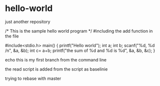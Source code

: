 # hello-world
just another repository

/* This is the sample hello world program */
#including the add function in the file

#include<stdio.h>
main()
{
printf("Hello world");
int a;
int b;
scanf("%d, %d /n", &a, &b);
int c= a+b;
printf("the sum of %d and %d is %d", &a, &b, &c);
}

echo this is my first branch from the command line

the read script is added from the script as baselinie

trying to rebase with master

